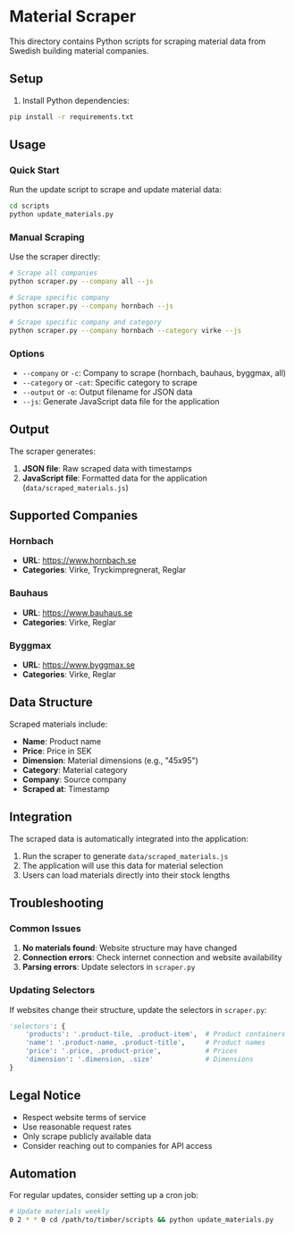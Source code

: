 # Material Scraper

This directory contains Python scripts for scraping material data from Swedish building material companies.

## Setup

1. Install Python dependencies:
```bash
pip install -r requirements.txt
```

## Usage

### Quick Start

Run the update script to scrape and update material data:
```bash
cd scripts
python update_materials.py
```

### Manual Scraping

Use the scraper directly:
```bash
# Scrape all companies
python scraper.py --company all --js

# Scrape specific company
python scraper.py --company hornbach --js

# Scrape specific company and category
python scraper.py --company hornbach --category virke --js
```

### Options

- `--company` or `-c`: Company to scrape (hornbach, bauhaus, byggmax, all)
- `--category` or `-cat`: Specific category to scrape
- `--output` or `-o`: Output filename for JSON data
- `--js`: Generate JavaScript data file for the application

## Output

The scraper generates:

1. **JSON file**: Raw scraped data with timestamps
2. **JavaScript file**: Formatted data for the application (`data/scraped_materials.js`)

## Supported Companies

### Hornbach
- **URL**: https://www.hornbach.se
- **Categories**: Virke, Tryckimpregnerat, Reglar

### Bauhaus
- **URL**: https://www.bauhaus.se
- **Categories**: Virke, Reglar

### Byggmax
- **URL**: https://www.byggmax.se
- **Categories**: Virke, Reglar

## Data Structure

Scraped materials include:
- **Name**: Product name
- **Price**: Price in SEK
- **Dimension**: Material dimensions (e.g., "45x95")
- **Category**: Material category
- **Company**: Source company
- **Scraped at**: Timestamp

## Integration

The scraped data is automatically integrated into the application:

1. Run the scraper to generate `data/scraped_materials.js`
2. The application will use this data for material selection
3. Users can load materials directly into their stock lengths

## Troubleshooting

### Common Issues

1. **No materials found**: Website structure may have changed
2. **Connection errors**: Check internet connection and website availability
3. **Parsing errors**: Update selectors in `scraper.py`

### Updating Selectors

If websites change their structure, update the selectors in `scraper.py`:

```python
'selectors': {
    'products': '.product-tile, .product-item',  # Product containers
    'name': '.product-name, .product-title',     # Product names
    'price': '.price, .product-price',           # Prices
    'dimension': '.dimension, .size'             # Dimensions
}
```

## Legal Notice

- Respect website terms of service
- Use reasonable request rates
- Only scrape publicly available data
- Consider reaching out to companies for API access

## Automation

For regular updates, consider setting up a cron job:

```bash
# Update materials weekly
0 2 * * 0 cd /path/to/timber/scripts && python update_materials.py
```
